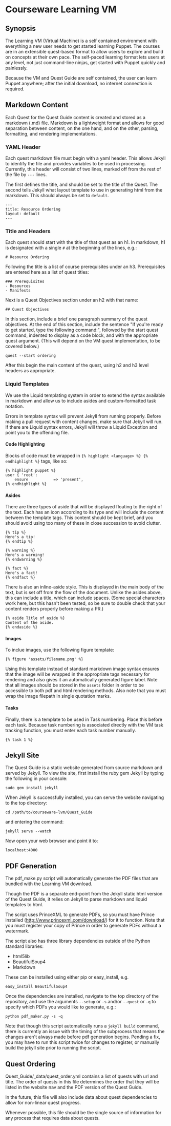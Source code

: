 # Courseware Learning VM

## Synopsis

The Learning VM (Virtual Machine) is a self contained environment with everything a new user needs to get started learning Puppet. The courses are in an extensible quest-based format to allow users to explore and build on concepts at their own pace. The self-paced learning format lets users at any level, not just command-line ninjas, get started with Puppet quickly and painlessly.

Because the VM and Quest Guide are self contained, the user can learn Puppet anywhere; after the initial download, no internet connection is required.

## Markdown Content

Each Quest for the Quest Guide content is created and stored as a markdown (.md) file. Markdown is a lightweight format and allows for good separation between content, on the one hand, and on the other, parsing, formatting, and rendering implementations.

### YAML Header

Each quest markdown file must begin with a yaml header. This allows Jekyll to identify the file and provides variables to be used in processing. Currently, this header will consist of two lines, marked off from the rest of the file by `---` lines.

The first defines the title, and should be set to the title of the Quest. The second tells Jekyll what layout template to use in generating html from the markdown. This should always be set to `default`.

	---
	title: Resource Ordering
	layout: default
	---

### Title and Headers

Each quest should start with the title of that quest as an h1. In markdown, h1 is designated with a single `#` at the beginning of the lines, e.g.:

	# Resource Ordering

Following the title is a list of course prerequisites under an h3. Prerequisites are entered here as a list of quest titles:

	### Prerequisites
	- Resources
	- Manifests
	
Next is a Quest Objectives section under an h2 with that name:

	## Quest Objectives
	
In this section, include a brief one paragraph summary of the quest objectives. At the end of this section, include the sentence "If you're ready to get started, type the following command:", followed by the start quest command, indented to display as a code block, and with the appropriate quest argument. (This will depend on the VM quest implementation, to be covered below.)

    quest --start ordering
    
After this begin the main content of the quest, using h2 and h3 level headers as appropriate.

### Liquid Templates

We use the Liquid templating system in order to extend the syntax available in markdown and allow us to include asides and custom-formatted task notation.

Errors in template syntax will prevent Jekyll from running properly. Before making a pull request with content changes, make sure that Jekyll will run. If there are Liquid syntax errors, Jekyll will throw a Liquid Exception and point you to the offending file.

#### Code Highlighting

Blocks of code must be wrapped in `{% highlight <language> %} {% endhighlight %}` tags, like so:

	{% highlight puppet %}
	user { 'root':
  		ensure           => 'present',
  	{% endhighlight %}

#### Asides

There are three types of aside that will be displayed floating to the right of the text. Each has an icon according to its type and will include the content between the template tags. This content should be kept brief, and you should avoid using too many of these in close succession to avoid clutter.

```
{% tip %}
Here's a tip!
{% endtip %}

{% warning %}
Here's a warning!
{% endwarning %}

{% fact %}
Here's a fact!
{% endfact %}
```

There is also an inline-aside style. This is displayed in the main body of the text, but is set off from the flow of the document. Unlike the asides above, this can include a title, which can include spaces. (Some special characters work here, but this hasn't been tested, so be sure to double check that your content renders properly before making a PR.)

```
{% aside Title of aside %}
Content of the aside.
{% endaside %}
```
#### Images

To inclue images, use the following figure template:

```
{% figure 'assets/filename.png' %}
```

Using this template instead of standard markdown image syntax ensures that the image will be wrapped in the appropriate tags necessary for rendering and also gives it an automatically generated figure label. Note that all images should be stored in the `assets` folder in order to be accessible to both pdf and html rendering methods. Also note that you must wrap the image filepath in single quotation marks.

#### Tasks

Finally, there is a template to be used in Task numbering. Place this before each task. Because task numbering is associated directly with the VM task tracking function, you must enter each task number manually.

```
{% task 1 %}
```

## Jekyll Site

The Quest Guide is a static website generated from source markdown and served by Jekyll.  To view the site, first install the ruby gem Jekyll by typing the following in your console:
	
	sudo gem install jekyll
	
When Jekyll is successfully installed, you can serve the website navigating to the top directory:

	cd /path/to/courseware-lvm/Quest_Guide
	
and entering the command:

	jekyll serve --watch
	
Now open your web browser and point it to:
	
	localhost:4000

## PDF Generation

The pdf_make.py script will automatically generate the PDF files that are bundled with the Learning VM download.

Though the PDF is a separate end-point from the Jekyll static html version of the Quest Guide, it relies on Jekyll to parse markdown and liquid templates to html.

The script uses PrinceXML to generate PDFs, so you must have Prince installed (http://www.princexml.com/download/) for it to function. Note that you must register your copy of Prince in order to generate PDFs without a watermark.

The script also has three library dependencies outside of the Python standard libraries:

* html5lib
* BeautifulSoup4
* Markdown

These can be installed using either pip or easy_install, e.g.

	easy_install BeautifulSoup4

Once the dependencies are installed, navigate to the top directory of the repository, and use the arguments `--setup` or `-s` and/or `--quest` or `-q` to specify which PDFs you would like to generate, e.g.:
	
	python pdf_maker.py -s -q
	
Note that though this script automatically runs a `jekyll build` command, there is currently an issue with the timing of the subprocess that means the changes aren't always made before pdf generation begins. Pending a fix, you may have to run this script twice for changes to register, or manually build the jekyll site prior to running the script.
	 
## Quest Ordering

Quest_Guide/_data/quest_order.yml contains a list of quests with url and title. The order of quests in this file determines the order that they will be listed in the website nav and the PDF version of the Quest Guide.

In the future, this file will also include data about quest dependencies to allow for non-linear quest progress.

Whenever possible, this file should be the single source of information for any process that requires data about quests.